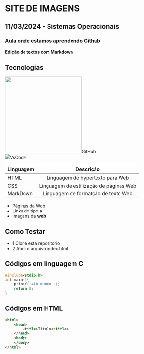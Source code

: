 # SITE DE IMAGENS
## 11/03/2024 - Sistemas Operacionais
### Aula onde estamos aprendendo Github
#### Edição de textos com Markdown

## Tecnologias
<img src= "https://git-scm.com/images/logos/downloads/Git-Icon-Black.png" style="width:250px">GitHub<br>
<img src= "https://seeklogo.com/images/V/visual-studio-code-logo-284BC24C39-seeklogo.com.png">VsCode<br>

|Linguagem|Descrição|
|-|:-:|
|HTML|Linguagem de hypertexto para Web|
|CSS|Linguagem de estilização de páginas Web|
|MarkDown|Linguagem de formatção de texto Web|

- Páginas da Web
- Links do tipo **a**
- Imagens da **web**

## Como Testar
- 1 Clone esta repositorio 
- 2 Abra o arquivo index.html

## Códigos em linguagem C
```c
#include<stdio.h>
int main(){
    printf("Alô mundo.");
    return 0;
}
```

## Códigos em HTML
```html
<html>
    <head>
        <title>Titulo</title>
    </head>
    <body> 
    </body>
</html>
```
